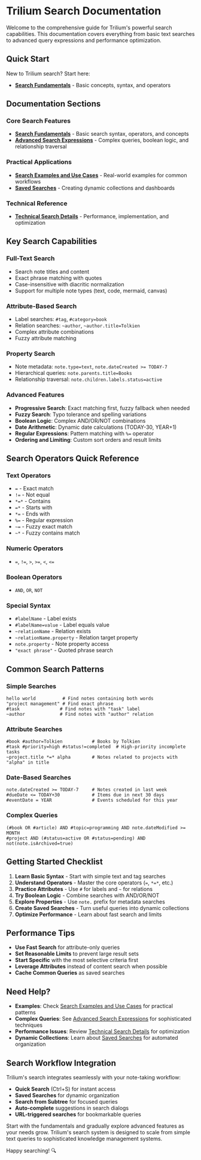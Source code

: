 # Trilium Search Documentation

Welcome to the comprehensive guide for Trilium's powerful search capabilities. This documentation covers everything from basic text searches to advanced query expressions and performance optimization.

## Quick Start

New to Trilium search? Start here:
- **[Search Fundamentals](Search-Fundamentals.md)** - Basic concepts, syntax, and operators

## Documentation Sections

### Core Search Features
- **[Search Fundamentals](Search-Fundamentals.md)** - Basic search syntax, operators, and concepts
- **[Advanced Search Expressions](Advanced-Search-Expressions.md)** - Complex queries, boolean logic, and relationship traversal

### Practical Applications  
- **[Search Examples and Use Cases](Search-Examples-and-Use-Cases.md)** - Real-world examples for common workflows
- **[Saved Searches](Saved-Searches.md)** - Creating dynamic collections and dashboards

### Technical Reference
- **[Technical Search Details](Technical-Search-Details.md)** - Performance, implementation, and optimization

## Key Search Capabilities

### Full-Text Search
- Search note titles and content
- Exact phrase matching with quotes
- Case-insensitive with diacritic normalization
- Support for multiple note types (text, code, mermaid, canvas)

### Attribute-Based Search
- Label searches: `#tag`, `#category=book`
- Relation searches: `~author`, `~author.title=Tolkien`
- Complex attribute combinations
- Fuzzy attribute matching

### Property Search
- Note metadata: `note.type=text`, `note.dateCreated >= TODAY-7`
- Hierarchical queries: `note.parents.title=Books`
- Relationship traversal: `note.children.labels.status=active`

### Advanced Features
- **Progressive Search**: Exact matching first, fuzzy fallback when needed
- **Fuzzy Search**: Typo tolerance and spelling variations
- **Boolean Logic**: Complex AND/OR/NOT combinations
- **Date Arithmetic**: Dynamic date calculations (TODAY-30, YEAR+1)
- **Regular Expressions**: Pattern matching with `%=` operator
- **Ordering and Limiting**: Custom sort orders and result limits

## Search Operators Quick Reference

### Text Operators
- `=` - Exact match
- `!=` - Not equal  
- `*=*` - Contains
- `=*` - Starts with
- `*=` - Ends with
- `%=` - Regular expression
- `~=` - Fuzzy exact match
- `~*` - Fuzzy contains match

### Numeric Operators
- `=`, `!=`, `>`, `>=`, `<`, `<=`

### Boolean Operators
- `AND`, `OR`, `NOT`

### Special Syntax
- `#labelName` - Label exists
- `#labelName=value` - Label equals value
- `~relationName` - Relation exists
- `~relationName.property` - Relation target property
- `note.property` - Note property access
- `"exact phrase"` - Quoted phrase search

## Common Search Patterns

### Simple Searches
```
hello world          # Find notes containing both words
"project management" # Find exact phrase
#task               # Find notes with "task" label
~author             # Find notes with "author" relation
```

### Attribute Searches
```
#book #author=Tolkien           # Books by Tolkien
#task #priority=high #status!=completed  # High-priority incomplete tasks
~project.title *=* alpha        # Notes related to projects with "alpha" in title
```

### Date-Based Searches
```
note.dateCreated >= TODAY-7     # Notes created in last week
#dueDate <= TODAY+30            # Items due in next 30 days
#eventDate = YEAR               # Events scheduled for this year
```

### Complex Queries
```
(#book OR #article) AND #topic=programming AND note.dateModified >= MONTH
#project AND (#status=active OR #status=pending) AND not(note.isArchived=true)
```

## Getting Started Checklist

1. **Learn Basic Syntax** - Start with simple text and tag searches
2. **Understand Operators** - Master the core operators (`=`, `*=*`, etc.)
3. **Practice Attributes** - Use `#` for labels and `~` for relations
4. **Try Boolean Logic** - Combine searches with AND/OR/NOT
5. **Explore Properties** - Use `note.` prefix for metadata searches
6. **Create Saved Searches** - Turn useful queries into dynamic collections
7. **Optimize Performance** - Learn about fast search and limits

## Performance Tips

- **Use Fast Search** for attribute-only queries
- **Set Reasonable Limits** to prevent large result sets
- **Start Specific** with the most selective criteria first
- **Leverage Attributes** instead of content search when possible
- **Cache Common Queries** as saved searches

## Need Help?

- **Examples**: Check [Search Examples and Use Cases](Search-Examples-and-Use-Cases.md) for practical patterns
- **Complex Queries**: See [Advanced Search Expressions](Advanced-Search-Expressions.md) for sophisticated techniques  
- **Performance Issues**: Review [Technical Search Details](Technical-Search-Details.md) for optimization
- **Dynamic Collections**: Learn about [Saved Searches](Saved-Searches.md) for automated organization

## Search Workflow Integration

Trilium's search integrates seamlessly with your note-taking workflow:

- **Quick Search** (Ctrl+S) for instant access
- **Saved Searches** for dynamic organization
- **Search from Subtree** for focused queries
- **Auto-complete** suggestions in search dialogs
- **URL-triggered searches** for bookmarkable queries

Start with the fundamentals and gradually explore advanced features as your needs grow. Trilium's search system is designed to scale from simple text queries to sophisticated knowledge management systems.

Happy searching! 🔍